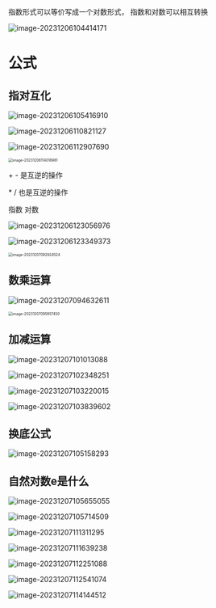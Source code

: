 指数形式可以等价写成一个对数形式，
指数和对数可以相互转换

![image-20231206104414171](/Users/yuebinghui/Documents/program/github/note/images/image-20231206104414171.png)

# 公式

## 指对互化

![image-20231206105416910](/Users/yuebinghui/Documents/program/github/note/images/image-20231206105416910.png)



![image-20231206110821127](/Users/yuebinghui/Documents/program/github/note/images/image-20231206110821127.png)

![image-20231206112907690](/Users/yuebinghui/Documents/program/github/note/images/image-20231206112907690.png)

<img src="/Users/yuebinghui/Documents/program/github/note/images/image-20231206114018981.png" alt="image-20231206114018981" style="zoom:50%;" />



\+ - 是互逆的操作

\* / 也是互逆的操作

指数 对数

![image-20231206123056976](/Users/yuebinghui/Documents/program/github/note/images/image-20231206123056976.png)

![image-20231206123349373](/Users/yuebinghui/Documents/program/github/note/images/image-20231206123349373.png)

<img src="/Users/yuebinghui/Documents/program/github/note/images/image-20231207092924524.png" alt="image-20231207092924524" style="zoom:50%;" />

## 数乘运算

![image-20231207094632611](/Users/yuebinghui/Documents/program/github/note/images/image-20231207094632611.png)

<img src="/Users/yuebinghui/Documents/program/github/note/images/image-20231207095957450.png" alt="image-20231207095957450" style="zoom:50%;" />

## 加减运算

![image-20231207101013088](/Users/yuebinghui/Documents/program/github/note/images/image-20231207101013088.png)

![image-20231207102348251](/Users/yuebinghui/Documents/program/github/note/images/image-20231207102348251.png)

![image-20231207103220015](/Users/yuebinghui/Documents/program/github/note/images/image-20231207103220015.png)

![image-20231207103839602](/Users/yuebinghui/Documents/program/github/note/images/image-20231207103839602.png)

## 换底公式

![image-20231207105158293](/Users/yuebinghui/Documents/program/github/note/images/image-20231207105158293.png)

## 自然对数e是什么

![image-20231207105655055](/Users/yuebinghui/Documents/program/github/note/images/image-20231207105655055.png)

![image-20231207105714509](/Users/yuebinghui/Documents/program/github/note/images/image-20231207105714509.png)

![image-20231207111311295](/Users/yuebinghui/Documents/program/github/note/images/image-20231207111311295.png)

![image-20231207111639238](/Users/yuebinghui/Documents/program/github/note/images/image-20231207111639238.png)

![image-20231207112251088](/Users/yuebinghui/Documents/program/github/note/images/image-20231207112251088.png)

![image-20231207112541074](/Users/yuebinghui/Documents/program/github/note/images/image-20231207112541074.png)

![image-20231207114144512](/Users/yuebinghui/Documents/program/github/note/images/image-20231207114144512.png)